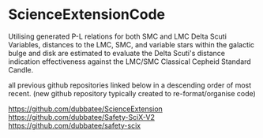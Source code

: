 # ScienceExtensionCode

Utilising generated P-L relations for both SMC and LMC Delta Scuti Variables, distances to the LMC, SMC, and variable stars within the galactic bulge and disk are estimated to evaluate the Delta Scuti's distance indication effectiveness against the LMC/SMC Classical Cepheid Standard Candle.

all previous github repositories linked below in a descending order of most recent. (new github repository typically created to re-format/organise code)

https://github.com/dubbatee/ScienceExtension
https://github.com/dubbatee/Safety-SciX-V2
https://github.com/dubbatee/safety-scix
